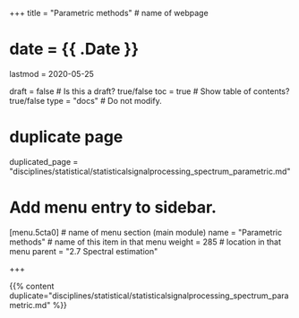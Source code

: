 +++
title = "Parametric methods"         # name of webpage

# date = {{ .Date }}
lastmod = 2020-05-25

draft = false  # Is this a draft? true/false
toc = true  # Show table of contents? true/false
type = "docs"  # Do not modify.

# duplicate page

duplicated_page = "disciplines/statistical/statisticalsignalprocessing_spectrum_parametric.md"

# Add menu entry to sidebar.

[menu.5cta0]                       # name of menu section (main module)
  name = "Parametric methods"        # name of this item in that menu
  weight = 285                          # location in that menu
  parent = "2.7 Spectral estimation"



+++

{{% content duplicate="disciplines/statistical/statisticalsignalprocessing_spectrum_parametric.md" %}}
